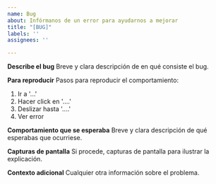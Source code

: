 ```yaml
---
name: Bug
about: Infórmanos de un error para ayudarnos a mejorar
title: "[BUG]"
labels: ''
assignees: ''

---
```


**Describe el bug**
Breve y clara descripción de en qué consiste el bug.

**Para reproducir**
Pasos para reproducir el comportamiento:
1. Ir a '...'
2. Hacer click en '....'
3. Deslizar hasta '....'
4. Ver error

**Comportamiento que se esperaba**
Breve y clara descripción de qué esperabas que ocurriese.

**Capturas de pantalla**
Si procede, capturas de pantalla para ilustrar la explicación.

**Contexto adicional**
Cualquier otra información sobre el problema.